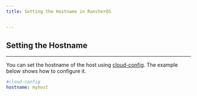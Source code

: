 ```yaml
---
title: Setting the Hostname in RancherOS


---
```


## Setting the Hostname
---

You can set the hostname of the host using [cloud-config]({{site.baseurl}}/os/configuration/#cloud-config). The example below shows how to configure it.

```yaml
#cloud-config
hostname: myhost
```
